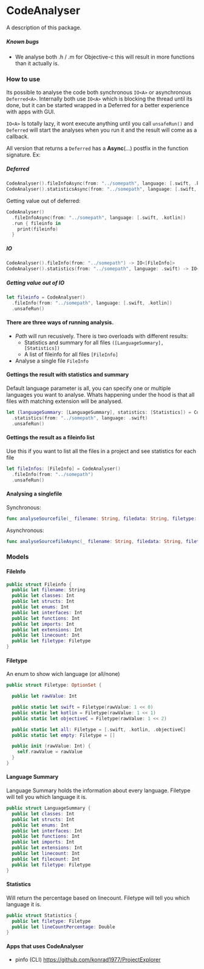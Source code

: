 # CodeAnalyser

A description of this package.

##### Known bugs
- We analyse both .h / .m for Objective-c this will result in more functions than it actually is.

### How to use
Its possible to analyse the code both synchronous ```IO<A>``` or asynchronous ```Deferred<A>```.
Internally both use ```IO<A>``` which is blocking the thread until its done, but it can be started wrapped in a Deferred for a better experience with apps with GUI.

```IO<A>``` Is totally lazy, it wont execute anything until you call ```unsafeRun()``` and ```Deferred``` will start the analyses when you run it and the result will come as a callback. 

All version that returns a ```Deferred``` has a **Async**(...) postfix in the function signature. Ex:

##### Deferred
```swift
CodeAnalyser().fileInfoAsync(from: "../somepath", language: [.swift, .kotlin]) -> Deferred<[FileInfo]>
CodeAnalyser().statisticsAsync(from: "../somepath", language: [.swift, .objectiveC]) -> Deferred<([LanguageSummary], [Statistics])>
```

Getting value out of deferred:
```swift
CodeAnalyser()
  .fileInfoAsync(from: "../somepath", language: [.swift, .kotlin])
  .run { fileinfo in 
    print(fileinfo)
  }
```

##### IO
```swift
CodeAnalyser().fileInfo(from: "../somepath") -> IO<[FileInfo]>
CodeAnalyser().statistics(from: "../somepath", language: .swift) -> IO<([LanguageSummary], [Statistics])>
```

##### Getting value out of IO
```swift
let fileinfo = CodeAnalyser()
  .fileInfo(from: "../somepath", language: [.swift, .kotlin])
  .unsafeRun()
```

#### There are three ways of running analysis.
- *Path* will run recusively. There is two overloads with different results:
	- Statistics and summary for all files ```([LanguageSummary], [Statistics])```
	- A list of fileinfo for all files ```[FileInfo]```
- Analyse a single file ```FileInfo```


#### Gettings the result with statistics and summary
Default language parameter is all, you can specify one or multiple languages you want to analyse. Whats happening under the hood is that all files with matching extension will be analysed. 

```swift
let (languageSummary: [LanguageSummary], statistics: [Statistics]) = CodeAnalyser()
  .statistics(from: "../somepath", language: .swift)
  .unsafeRun()
```


#### Gettings the result as a fileinfo list
Use this if you want to list all the files in a project and see statistics for each file

```swift
let fileInfos: [FileInfo] = CodeAnalyser()
  .fileInfo(from: "../somepath")
  .unsafeRun()
```

#### Analysing a singlefile
Synchronous:

```swift
func analyseSourcefile(_ filename: String, filedata: String, filetype: Filetype) ->IO<Fileinfo>
```
Asynchronous:

```swift
func analyseSourcefileAsync(_ filename: String, filedata: String, filetype: Filetype) ->Deferred<Fileinfo>
```

### Models

#### FileInfo
```swift
public struct Fileinfo {
  public let filename: String
  public let classes: Int
  public let structs: Int
  public let enums: Int
  public let interfaces: Int
  public let functions: Int
  public let imports: Int 
  public let extensions: Int
  public let linecount: Int
  public let filetype: Filetype
}
```

#### Filetype
An enum to show wich language (or all/none)

```swift
public struct Filetype: OptionSet {

  public let rawValue: Int

  public static let swift = Filetype(rawValue: 1 << 0)
  public static let kotlin = Filetype(rawValue: 1 << 1)
  public static let objectiveC = Filetype(rawValue: 1 << 2)

  public static let all: Filetype = [.swift, .kotlin, .objectiveC]
  public static let empty: Filetype = []

  public init (rawValue: Int) {
    self.rawValue = rawValue
  }
}
```

#### Language Summary
Language Summary holds the information about every language. 
Filetype will tell you which language it is.

```swift
public struct LanguageSummary {
  public let classes: Int
  public let structs: Int
  public let enums: Int
  public let interfaces: Int
  public let functions: Int
  public let imports: Int
  public let extensions: Int
  public let linecount: Int
  public let filecount: Int
  public let filetype: Filetype
}
```

#### Statistics
Will return the percentage based on linecount.  Filetype will tell you which language it is.

```swift
public struct Statistics {
  public let filetype: Filetype
  public let lineCountPercentage: Double
}
```

#### Apps that uses CodeAnalyser
- pinfo (CLI) https://github.com/konrad1977/ProjectExplorer
